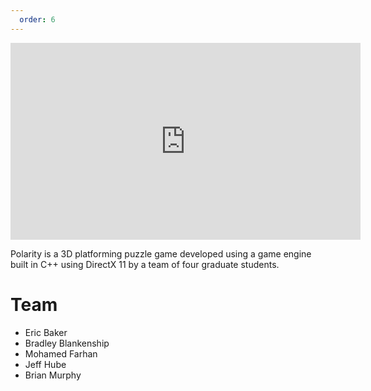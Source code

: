 ```yaml
---
  order: 6
---
```


<iframe class="center-block" width="560" height="315" src="https://www.youtube.com/embed/tLhhRY1ZmjU" frameborder="0" allow="accelerometer; autoplay; encrypted-media; gyroscope; picture-in-picture" allowfullscreen></iframe>

Polarity is a 3D platforming puzzle game developed using a game engine built in C++ using DirectX 11 by a team of four graduate students.

# Team

-   Eric Baker
-   Bradley Blankenship
-   Mohamed Farhan
-   Jeff Hube
-   Brian Murphy
